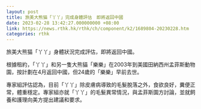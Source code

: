 ```yaml
---
layout: post
title: 旅美大熊猫「丫丫」完成身體評估　即將返回中國
date: 2023-02-28 13:42:27.000000000 +08:00
link: https://news.rthk.hk/rthk/ch/component/k2/1689804-20230228.htm
categories: rthk
---
```


旅美大熊猫「丫丫」身體狀況完成評估，即將返回中國。

根據租約，「丫丫」和另一隻大熊貓「樂樂」在2003年到美國田納西州孟菲斯動物園，按計劃在4月返回中國，但24歲的「樂樂」早前去世。

專家組評估認為，目前「丫丫」除皮膚病導致的毛髮脫落之外，食欲良好，糞便正常，體重穩定。專家組亦就「丫丫」的毛髮異常情況，與孟菲斯園方討論，並就飼養和護理向美方提出建議和要求。
